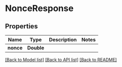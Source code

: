 # NonceResponse

## Properties
Name | Type | Description | Notes
------------ | ------------- | ------------- | -------------
**nonce** | **Double** |  | 

[[Back to Model list]](../README.md#documentation-for-models) [[Back to API list]](../README.md#documentation-for-api-endpoints) [[Back to README]](../README.md)



